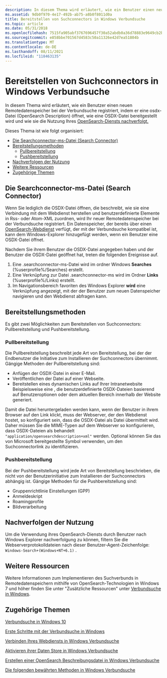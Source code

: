 ```yaml
---
description: In diesem Thema wird erläutert, wie ein Benutzer einen neuen Remotedatenspeicher bei der Verbundsuche registriert, indem er eine osdx-Datei (OpenSearch Description) öffnet, wie eine OSDX-Datei bereitgestellt wird und wie sie die Nutzung Ihres OpenSearch-Diensts nachverfolgt.
ms.assetid: 9db0f970-4e17-492b-ab75-a8b0f8011d0a
title: Bereitstellen von Suchconnectors in Windows Verbundsuche
ms.topic: article
ms.date: 05/31/2018
ms.openlocfilehash: 7515fa905abf3767696457f30a52abdb0a36d78883e9649cb2bf42e77e8b8c2a
ms.sourcegitcommit: e858bbe701567d4583c50a11326e42d7ea51804b
ms.translationtype: MT
ms.contentlocale: de-DE
ms.lasthandoff: 08/11/2021
ms.locfileid: "118463135"
---
```

# <a name="deploying-search-connectors-in-windows-federated-search"></a>Bereitstellen von Suchconnectors in Windows Verbundsuche

In diesem Thema wird erläutert, wie ein Benutzer einen neuen Remotedatenspeicher bei der Verbundsuche registriert, indem er eine osdx-Datei (OpenSearch Description) öffnet, wie eine OSDX-Datei bereitgestellt wird und wie sie die Nutzung Ihres [OpenSearch-Diensts nachverfolgt.](https://github.com/dewitt/opensearch)

Dieses Thema ist wie folgt organisiert:

-   [Die Searchconnector-ms-Datei (Search Connector)](#the-searchconnector-ms-search-connector-file)
-   [Bereitstellungsmethoden](#deployment-methods)
    -   [Pullbereitstellung](#pull-deployment)
    -   [Pushbereitstellung](#push-deployment)
-   [Nachverfolgen der Nutzung](#tracking-usage)
-   [Weitere Ressourcen](#additional-resources)
-   [Zugehörige Themen](#related-topics)

## <a name="the-searchconnector-ms-search-connector-file"></a>Die Searchconnector-ms-Datei (Search Connector)

Wenn Sie lediglich die OSDX-Datei öffnen, die beschreibt, wie sie eine Verbindung mit dem Webdienst herstellen und benutzerdefinierte Elemente in Rss- oder Atom-XML zuordnen, wird Ihr neuer Remotedatenspeicher bei der Verbundsuche registriert. Ein Datenspeicher, der bereits über einen [OpenSearch-Webdienst](https://github.com/dewitt/opensearch) verfügt, der mit der Verbundsuche kompatibel ist, kann dem Windows-Explorer hinzugefügt werden, wenn ein Benutzer eine OSDX-Datei öffnet.

Nachdem Sie ihrem Benutzer die OSDX-Datei angegeben haben und der Benutzer die OSDX-Datei geöffnet hat, treten die folgenden Ereignisse auf.

1.  Eine .searchconnector-ms-Datei wird im ordner Windows **Searches** (%userprofile%/Searches) erstellt.
2.  Eine Verknüpfung zur Datei .searchconnector-ms wird im Ordner **Links** (%userprofile%/Links) erstellt.
3.  Im Navigationsbereich favoriten des Windows Explorer **wird** eine Verknüpfung angezeigt, mit der der Benutzer zum neuen Datenspeicher navigieren und den Webdienst abfragen kann.

## <a name="deployment-methods"></a>Bereitstellungsmethoden

Es gibt zwei Möglichkeiten zum Bereitstellen von Suchconnectors: Pullbereitstellung und Pushbereitstellung.

### <a name="pull-deployment"></a>Pullbereitstellung

Die Pullbereitstellung beschreibt jede Art von Bereitstellung, bei der der Endbenutzer die Initiative zum Installieren der Suchconnectors übernimmt. Gängige Methoden der Pullbereitstellung sind:

-   Anfügen der OSDX-Datei in einer E-Mail.
-   Veröffentlichen der Datei auf einer Webseite.
-   Bereitstellen eines dynamischen Links auf Ihrer Intranetwebsite Beispielsweise eine , die benutzerdefinierte OSDX-Dateien basierend auf Benutzeroptionen oder dem aktuellen Bereich innerhalb der Website generiert.

Damit die Datei heruntergeladen werden kann, wenn der Benutzer in ihrem Browser auf den Link klickt, muss der Webserver, der den Webdienst hostet, so konfiguriert sein, dass die OSDX-Datei als Datei übermittelt wird. Daher müssen Sie die MIME-Typen auf dem Webserver so konfigurieren, dass OSDX-Dateien als behandelt `"application/opensearchdescription+xml"` werden. Optional können Sie das von Microsoft bereitgestellte Symbol verwenden, um den Suchconnectorlink zu identifizieren.

### <a name="push-deployment"></a>Pushbereitstellung

Bei der Pushbereitstellung wird jede Art von Bereitstellung beschrieben, die nicht von der Benutzerinitiative zum Installieren der Suchconnectors abhängig ist. Gängige Methoden für die Pushbereitstellung sind:

-   Gruppenrichtlinie Einstellungen (GPP)
-   Anmeldeskript
-   Roamingprofile
-   Bildverarbeitung

## <a name="tracking-usage"></a>Nachverfolgen der Nutzung

Um die Verwendung [](https://github.com/dewitt/opensearch) ihres OpenSearch-Diensts durch Benutzer nach Windows Explorer nachverfolgung zu können, filtern Sie die Webserverprotokolldateien nach dieser Benutzer-Agent-Zeichenfolge: `Windows-Search+(Windows+NT+6.1)` .

## <a name="additional-resources"></a>Weitere Ressourcen

Weitere Informationen zum Implementieren des Suchverbunds in Remotedatenspeichern mithilfe von OpenSearch-Technologien in Windows 7 und höher finden Sie unter "Zusätzliche Ressourcen" unter [Verbundsuche in Windows](/previous-versions//dd742958(v=vs.85)).

## <a name="related-topics"></a>Zugehörige Themen

<dl> <dt>

[Verbundsuche in Windows 10](-search-federated-search-overview.md)
</dt> <dt>

[Erste Schritte mit der Verbundsuche in Windows](getting-started-with-federated-search-in-windows.md)
</dt> <dt>

[Verbinden Ihres Webdiensts in Windows Verbundsuche](-search-federated-search-web-service.md)
</dt> <dt>

[Aktivieren ihrer Daten Store in Windows Verbundsuche](-search-federated-search-data-store.md)
</dt> <dt>

[Erstellen einer OpenSearch Beschreibungsdatei in Windows Verbundsuche](-search-federated-search-osdx-file.md)
</dt> <dt>

[Die folgenden bewährten Methoden in Windows Verbundsuche](-search-fedsearch-best.md)
</dt> </dl>

 

 
